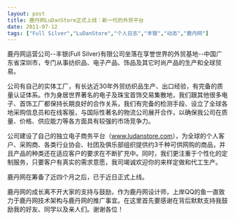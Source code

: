```yaml
---
layout: post
title: 鹿丹网LuDanStore正式上线：新一代的外贸平台		
date: 2011-07-12
tags: ["Full Silver","LuDanStore","个人日志","丰银","动态","鹿丹网"]
---
```


鹿丹网运营公司--丰银(Full Silver)有限公司坐落在享誉世界的外贸基地--中国广东省深圳市，专门从事纺织品、电子产品、饰品及其它时尚产品的生产和全球贸易。

公司有自己的实体工厂，有长达近30年外贸纺织品生产、出口经验，有完备的质量认证体系。作为身居世界著名的电子及珠宝首饰交易集散地，我们跟其他很多电子、首饰工厂都保持长期良好的合作关系，我们有完备的检测手段、设立了全球各地采购信息员和在线客服，与国际性著名的物流公司展开合作，以确保我公司在质量、价格、供应能力等各方面具有较强的市场竞争力。

公司建设了自己的独立电子商务平台（<a href="http://www.ludanstore.com">www.ludanstore.com</a>），为全球的个人客户、采购商、各类行业协会、社团及俱乐部组织提供约3千种可供网购的商品，并且产品的种类还在适应客户的要求在不断扩充中。同时，我们更注重于个性化的定制服务，只要客户有真实的需求意愿，我司竭诚欢迎你的来样定做和代工生产。

鹿丹网在筹备了近四个月之后，已于近日正式上线。

鹿丹网的成长离不开大家的支持与鼓励，作为鹿丹网设计师，上岸QQ的鱼一直致力于鹿丹网技术架构与鹿丹网的推广事宜。在这里首先要感谢在背后默默支持我鼓励我的好友、同学以及亲人们。谢谢各位！		